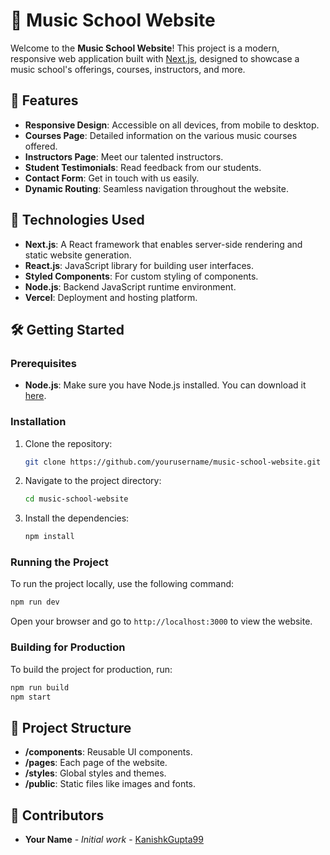# 🎵 Music School Website

Welcome to the **Music School Website**! This project is a modern, responsive web application built with [Next.js](https://nextjs.org/), designed to showcase a music school's offerings, courses, instructors, and more.

## 🌟 Features

- **Responsive Design**: Accessible on all devices, from mobile to desktop.
- **Courses Page**: Detailed information on the various music courses offered.
- **Instructors Page**: Meet our talented instructors.
- **Student Testimonials**: Read feedback from our students.
- **Contact Form**: Get in touch with us easily.
- **Dynamic Routing**: Seamless navigation throughout the website.

## 🚀 Technologies Used

- **Next.js**: A React framework that enables server-side rendering and static website generation.
- **React.js**: JavaScript library for building user interfaces.
- **Styled Components**: For custom styling of components.
- **Node.js**: Backend JavaScript runtime environment.
- **Vercel**: Deployment and hosting platform.

## 🛠️ Getting Started

### Prerequisites

- **Node.js**: Make sure you have Node.js installed. You can download it [here](https://nodejs.org/).

### Installation

1. Clone the repository:

   ```bash
   git clone https://github.com/yourusername/music-school-website.git
   ```

2. Navigate to the project directory:

   ```bash
   cd music-school-website
   ```

3. Install the dependencies:

   ```bash
   npm install
   ```

### Running the Project

To run the project locally, use the following command:

```bash
npm run dev
```

Open your browser and go to `http://localhost:3000` to view the website.

### Building for Production

To build the project for production, run:

```bash
npm run build
npm start
```

## 📁 Project Structure

- **/components**: Reusable UI components.
- **/pages**: Each page of the website.
- **/styles**: Global styles and themes.
- **/public**: Static files like images and fonts.

## 👥 Contributors

- **Your Name** - *Initial work* - [KanishkGupta99](https://github.com/KanishkGupta99)
